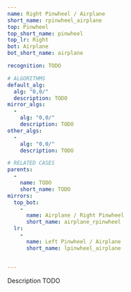 ```yaml
---
name: Right Pinwheel / Airplane
short_name: rpinwheel_airplane
top: Pinwheel
top_short_name: pinwheel
top_lr: Right
bot: Airplane
bot_short_name: airplane

recognition: TODO

# ALGORITHMS
default_alg:
  alg: "0,0/"
  description: TODO
mirror_algs:
  -
    alg: "0,0/"
    description: TODO
other_algs:
  -
    alg: "0,0/"
    description: TODO

# RELATED CASES
parents:
  -
    name: TODO
    short_name: TODO
mirrors:
  top_bot:
    -
      name: Airplane / Right Pinwheel
      short_name: airplane_rpinwheel
  lr:
    -
      name: Left Pinwheel / Airplane
      short_name: lpinwheel_airplane


---
```


Description TODO

